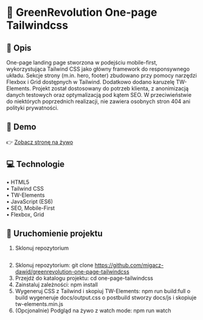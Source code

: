 # 🎨 GreenRevolution One-page Tailwindcss

## 📝 Opis  
One-page landing page stworzona w podejściu mobile-first, wykorzystująca Tailwind CSS jako główny framework do responsywnego układu. Sekcje strony (m.in. hero,  footer) zbudowano przy pomocy narzędzi Flexbox i Grid dostępnych w Tailwind. Dodatkowo dodano karuzelę TW-Elements. Projekt został dostosowany do potrzeb klienta, z anonimizacją danych testowych oraz optymalizacją pod kątem SEO. W przeciwieństwie do niektórych poprzednich realizacji, nie zawiera osobnych stron 404 ani polityki prywatności.

## 🔗 Demo  
👉 [Zobacz stronę na żywo](https://migacz-dawid.github.io/greenrevolution-one-page-tailwindcss/)  

## 💻 Technologie  
• HTML5  
• Tailwind CSS  
• TW-Elements  
• JavaScript (ES6)  
• SEO, Mobile-First  
• Flexbox, Grid

## 📂 Uruchomienie projektu  
1. Sklonuj repozytorium  
   ```bash
1.	Sklonuj repozytorium:
git clone https://github.com/migacz-dawid/greenrevolution-one-page-tailwindcss
2.	Przejdź do katalogu projektu:
cd one-page-tailwindcss
3.	Zainstaluj zależności:
npm install
4.	Wygeneruj CSS z Tailwind i skopiuj TW-Elements:
npm run build:full
o	build wygeneruje docs/output.css
o	postbuild stworzy docs/js i skopiuje tw-elements.min.js
5.	(Opcjonalnie) Podgląd na żywo z watch mode:
npm run watch
